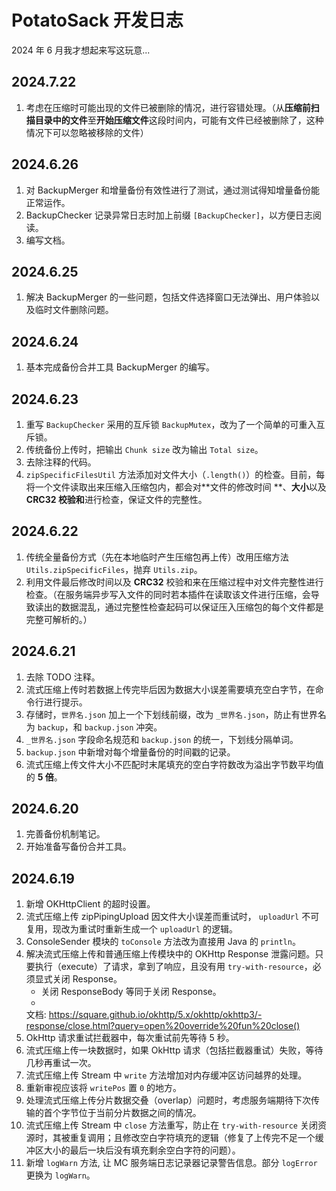 # PotatoSack 开发日志

2024 年 6 月我才想起来写这玩意...

## 2024.7.22

1. 考虑在压缩时可能出现的文件已被删除的情况，进行容错处理。（从**压缩前扫描目录中的文件**至**开始压缩文件**这段时间内，可能有文件已经被删除了，这种情况下可以忽略被移除的文件）

## 2024.6.26

1. 对 BackupMerger 和增量备份有效性进行了测试，通过测试得知增量备份能正常运作。
2. BackupChecker 记录异常日志时加上前缀 `[BackupChecker]`，以方便日志阅读。
3. 编写文档。

## 2024.6.25

1. 解决 BackupMerger 的一些问题，包括文件选择窗口无法弹出、用户体验以及临时文件删除问题。

## 2024.6.24

1. 基本完成备份合并工具 BackupMerger 的编写。

## 2024.6.23

1. 重写 `BackupChecker` 采用的互斥锁 `BackupMutex`，改为了一个简单的可重入互斥锁。
2. 传统备份上传时，把输出 `Chunk size` 改为输出 `Total size`。
3. 去除注释的代码。
4. `zipSpecificFilesUtil` 方法添加对文件大小（`.length()`）的检查。目前，每将一个文件读取出来压缩入压缩包内，都会对**文件的修改时间
   **、**大小**以及 **CRC32 校验和**进行检查，保证文件的完整性。

## 2024.6.22

1. 传统全量备份方式（先在本地临时产生压缩包再上传）改用压缩方法 `Utils.zipSpecificFiles`，抛弃 `Utils.zip`。
2. 利用文件最后修改时间以及 **CRC32**
   校验和来在压缩过程中对文件完整性进行检查。（在服务端异步写入文件的同时若本插件在读取该文件进行压缩，会导致读出的数据混乱，通过完整性检查起码可以保证压入压缩包的每个文件都是完整可解析的。）

## 2024.6.21

1. 去除 TODO 注释。
2. 流式压缩上传时若数据上传完毕后因为数据大小误差需要填充空白字节，在命令行进行提示。
3. 存储时，`世界名.json` 加上一个下划线前缀，改为 `_世界名.json`，防止有世界名为 `backup`，和 `backup.json` 冲突。
4. `_世界名.json` 字段命名规范和 `backup.json` 的统一，下划线分隔单词。
5. `backup.json` 中新增对每个增量备份的时间戳的记录。
6. 流式压缩上传文件大小不匹配时末尾填充的空白字符数改为溢出字节数平均值的 **5 倍**。

## 2024.6.20

1. 完善备份机制笔记。
2. 开始准备写备份合并工具。

## 2024.6.19

1. 新增 OKHttpClient 的超时设置。
2. 流式压缩上传 zipPipingUpload 因文件大小误差而重试时， `uploadUrl` 不可复用，现改为重试时重新生成一个 `uploadUrl` 的逻辑。
3. ConsoleSender 模块的 `toConsole` 方法改为直接用 Java 的 `println`。
4. 解决流式压缩上传和普通压缩上传模块中的 OKHttp Response
   泄露问题。只要执行（execute）了请求，拿到了响应，且没有用 `try-with-resource`，必须显式关闭 Response。
    - 关闭 ResponseBody 等同于关闭 Response。
    -
   文档: https://square.github.io/okhttp/5.x/okhttp/okhttp3/-response/close.html?query=open%20override%20fun%20close()
5. OkHttp 请求重试拦截器中，每次重试前先等待 5 秒。
6. 流式压缩上传一块数据时，如果 OkHttp 请求（包括拦截器重试）失败，等待几秒再重试一次。
7. 流式压缩上传 Stream 中 `write` 方法增加对内存缓冲区访问越界的处理。
8. 重新审视应该将 `writePos` 置 `0` 的地方。
9. 处理流式压缩上传分片数据交叠（overlap）问题时，考虑服务端期待下次传输的首个字节位于当前分片数据之间的情况。
10. 流式压缩上传 Stream 中 `close` 方法重写，防止在 `try-with-resource`
    关闭资源时，其被重复调用；且修改空白字符填充的逻辑（修复了上传完不足一个缓冲区大小的最后一块后没有填充剩余空白字符的问题）。
11. 新增 `logWarn` 方法, 让 MC 服务端日志记录器记录警告信息。部分 `logError` 更换为 `logWarn`。  